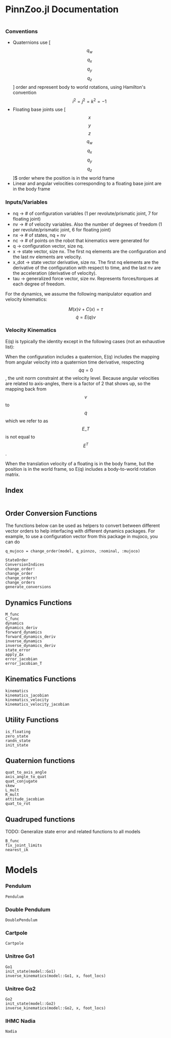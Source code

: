 # PinnZoo.jl Documentation

```@contents
```

### Conventions
- Quaternions use \[$$q_w$$ $$q_x$$ $$q_y$$ $$q_z$$\] order and represent body to world rotations, using Hamilton's convention $$i^2 = j^2 = k^2 = -1$$
- Floating base joints use \[$$x$$ $$y$$ $$z$$ $$q_w$$ $$q_x$$ $$q_y$$ $$q_z$$\]$ order where the position is in the world frame
- Linear and angular velocities corresponding to a floating base joint are in the body frame

### Inputs/Variables
- nq $\rightarrow$ # of configuration variables (1 per revolute/prismatic joint, 7 for floating joint)
- nv $\rightarrow$ # of velocity variables. Also the number of degrees of freedom (1 per revolute/prismatic joint, 6 for floating joint)
- nx $\rightarrow$ # of states, nq + nv
- nc $\rightarrow$ # of points on the robot that kinematics were generated for
- q $\rightarrow$ configuration vector, size nq.
- x $\rightarrow$ state vector, size nx. The first nq elements are the configuration and the last nv elements are velocity.
- x_dot $\rightarrow$ state vector derivative, size nx. The first nq elements are the derivative of the configuration with respect to time, and the last nv are the acceleration (derivative of velocity). 
- tau $\rightarrow$ generalized force vector, size nv. Represents forces/torques at each degree of freedom.

For the dynamics, we assume the following manipulator equation and velocity kinematics:

$$M(x)\dot{v} + C(x) = \tau$$
$$\dot{q} = E(q)v$$

### Velocity Kinematics
E(q) is typically the identity except in the following cases (not an exhaustive list):

When the configuration includes a quaternion, E(q) includes the mapping from angular velocity into a quaternion time derivative, respecting $$\dot{q}q = 0$$, the unit norm
constraint at the velocity level. Because angular velocities are related to axis-angles, there is a factor of 2 that shows up, so the mapping back from $$v$$ to $$\dot{q}$$ which
we refer to as $$E\_T$$ is not equal to $$E^T$$.

When the translation velocity of a floating is in the body frame, but the position is in the world frame, so E(q) includes a body-to-world rotation matrix.

## Index

```@index
```

## Order Conversion Functions
The functions below can be used as helpers to convert between different vector orders to help interfacing with different dynamics packages.
For example, to use a configuration vector from this package in mujoco, you can do
```
q_mujoco = change_order(model, q_pinnzo, :nominal, :mujoco)
```

```@docs
StateOrder
ConversionIndices
change_order!
change_order
change_orders!
change_orders
generate_conversions
```

## Dynamics Functions
```@docs
M_func
C_func
dynamics
dynamics_deriv
forward_dynamics
forward_dynamics_deriv
inverse_dynamics
inverse_dynamics_deriv
state_error
apply_Δx
error_jacobian
error_jacobian_T
```

## Kinematics Functions
```@docs
kinematics
kinematics_jacobian
kinematics_velocity
kinematics_velocity_jacobian
```

## Utility Functions
```@docs
is_floating
zero_state
randn_state
init_state
```

## Quaternion functions
```@docs
quat_to_axis_angle
axis_angle_to_quat
quat_conjugate
skew
L_mult
R_mult
attitude_jacobian
quat_to_rot
```

## Quadruped functions
TODO: Generalize state error and related functions to all models
```@docs
B_func
fix_joint_limits
nearest_ik
```

# Models
### Pendulum
```@docs
Pendulum
```

### Double Pendulum
```@docs
DoublePendulum
```

### Cartpole
```@docs
Cartpole
```

### Unitree Go1
```@docs
Go1
init_state(model::Go1)
inverse_kinematics(model::Go1, x, foot_locs)
```

### Unitree Go2
```@docs
Go2
init_state(model::Go2)
inverse_kinematics(model::Go2, x, foot_locs)
```

### IHMC Nadia
```@docs
Nadia
```